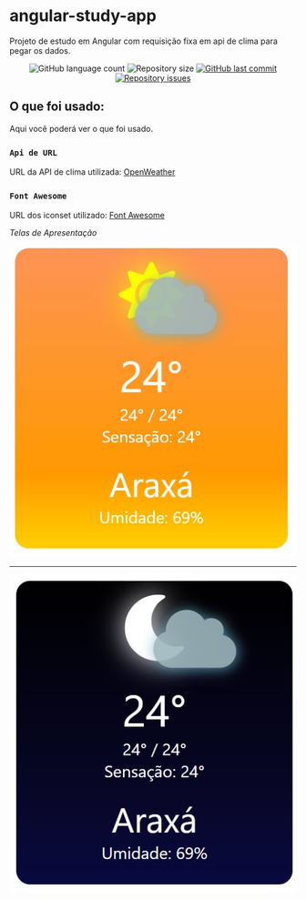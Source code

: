 # angular-study-app
Projeto de estudo em Angular com requisição fixa em api de clima para pegar os dados.


<p align="center">
  <img alt="GitHub language count" src="https://img.shields.io/github/languages/count/Douglasweb/angular-study-app">

  <img alt="Repository size" src="https://img.shields.io/github/repo-size/Douglasweb/angular-study-app">
  
  <a href="https://github.com/Douglasweb/ApiCore/angular-study-app/master">
    <img alt="GitHub last commit" src="https://img.shields.io/github/last-commit/Douglasweb/angular-study-app">
  </a>

  <a href="https://github.com/Douglasweb/angular-study-app/issues">
    <img alt="Repository issues" src="https://img.shields.io/github/issues/Douglasweb/angular-study-app">
  </a>
</p>

## O que foi usado:

Aqui você poderá ver o que foi usado.


### `Api de URL`

URL da API de clima utilizada: [OpenWeather](https://openweathermap.org/)


### `Font Awesome` 

URL dos iconset utilizado: [Font Awesome](https://fontawesome.com/)



*Telas de Apresentação*


![Tela Dia](https://github.com/Douglasweb/angular-study-app/blob/main/src/fontawesome/tela_dia.jpg "Tela Dia")

-------------------

![Tela Noite](https://github.com/Douglasweb/angular-study-app/blob/main/src/fontawesome/tela_noite.jpg "Noite")

